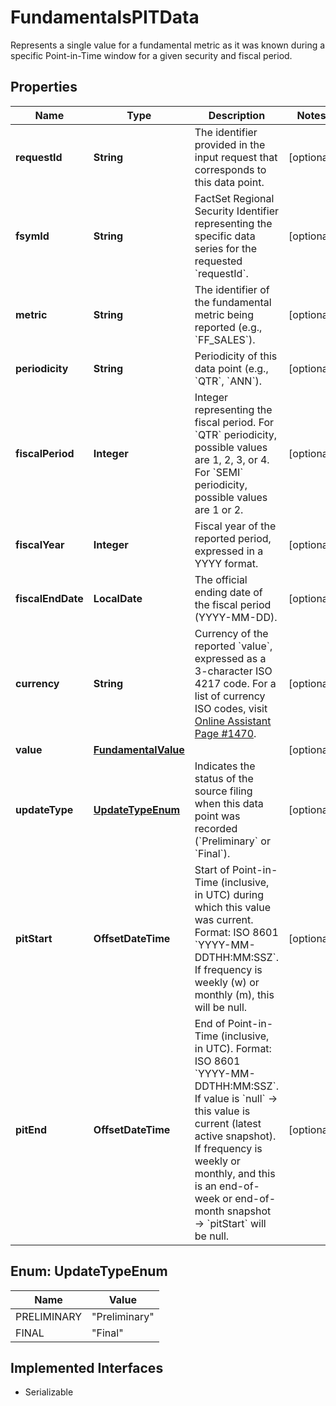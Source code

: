 

# FundamentalsPITData

Represents a single value for a fundamental metric as it was known during a specific Point-in-Time window for a given security and fiscal period.

## Properties

Name | Type | Description | Notes
------------ | ------------- | ------------- | -------------
**requestId** | **String** | The identifier provided in the input request that corresponds to this data point. |  [optional]
**fsymId** | **String** | FactSet Regional Security Identifier representing the specific data series for the requested &#x60;requestId&#x60;. |  [optional]
**metric** | **String** | The identifier of the fundamental metric being reported (e.g., &#x60;FF_SALES&#x60;). |  [optional]
**periodicity** | **String** | Periodicity of this data point (e.g., &#x60;QTR&#x60;, &#x60;ANN&#x60;). |  [optional]
**fiscalPeriod** | **Integer** | Integer representing the fiscal period. For &#x60;QTR&#x60; periodicity, possible values are 1, 2, 3, or 4. For &#x60;SEMI&#x60; periodicity, possible values are 1 or 2. |  [optional]
**fiscalYear** | **Integer** | Fiscal year of the reported period, expressed in a YYYY format. |  [optional]
**fiscalEndDate** | **LocalDate** | The official ending date of the fiscal period (YYYY-MM-DD). |  [optional]
**currency** | **String** | Currency of the reported &#x60;value&#x60;, expressed as a 3-character ISO 4217 code. For a list of currency ISO codes, visit [Online Assistant Page #1470](https://oa.apps.factset.com/pages/1470). |  [optional]
**value** | [**FundamentalValue**](FundamentalValue.md) |  |  [optional]
**updateType** | [**UpdateTypeEnum**](#UpdateTypeEnum) | Indicates the status of the source filing when this data point was recorded (&#x60;Preliminary&#x60; or &#x60;Final&#x60;). |  [optional]
**pitStart** | **OffsetDateTime** | Start of Point-in-Time (inclusive, in UTC) during which this value was current. Format: ISO 8601 &#x60;YYYY-MM-DDTHH:MM:SSZ&#x60;. If frequency is weekly (w) or monthly (m), this will be null.  |  [optional]
**pitEnd** | **OffsetDateTime** | End of Point-in-Time (inclusive, in UTC). Format: ISO 8601 &#x60;YYYY-MM-DDTHH:MM:SSZ&#x60;. If value is &#x60;null&#x60; -&gt; this value is current (latest active snapshot). If frequency is weekly or monthly, and this is an end-of-week or end-of-month snapshot -&gt; &#x60;pitStart&#x60; will be null.  |  [optional]



## Enum: UpdateTypeEnum

Name | Value
---- | -----
PRELIMINARY | &quot;Preliminary&quot;
FINAL | &quot;Final&quot;


## Implemented Interfaces

* Serializable


